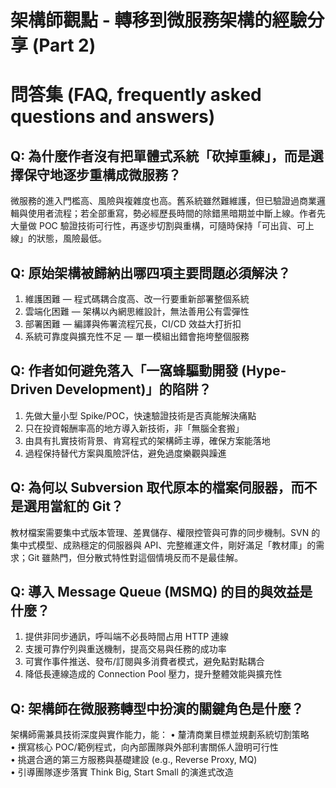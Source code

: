 # 架構師觀點 - 轉移到微服務架構的經驗分享 (Part 2)

# 問答集 (FAQ, frequently asked questions and answers)

## Q: 為什麼作者沒有把單體式系統「砍掉重練」，而是選擇保守地逐步重構成微服務？
微服務的進入門檻高、風險與複雜度也高。舊系統雖然難維護，但已驗證過商業邏輯與使用者流程；若全部重寫，勢必經歷長時間的除錯黑暗期並中斷上線。作者先大量做 POC 驗證技術可行性，再逐步切割與重構，可隨時保持「可出貨、可上線」的狀態，風險最低。

## Q: 原始架構被歸納出哪四項主要問題必須解決？
1. 維護困難 — 程式碼耦合度高、改一行要重新部署整個系統  
2. 雲端化困難 — 架構以內網思維設計，無法善用公有雲彈性  
3. 部署困難 — 編譯與佈署流程冗長，CI/CD 效益大打折扣  
4. 系統可靠度與擴充性不足 — 單一模組出錯會拖垮整個服務  

## Q: 作者如何避免落入「一窩蜂驅動開發 (Hype-Driven Development)」的陷阱？
1. 先做大量小型 Spike/POC，快速驗證技術是否真能解決痛點  
2. 只在投資報酬率高的地方導入新技術，非「無腦全套搬」  
3. 由具有扎實技術背景、肯寫程式的架構師主導，確保方案能落地  
4. 過程保持替代方案與風險評估，避免過度樂觀與躁進  

## Q: 為何以 Subversion 取代原本的檔案伺服器，而不是選用當紅的 Git？
教材檔案需要集中式版本管理、差異儲存、權限控管與可靠的同步機制。SVN 的集中式模型、成熟穩定的伺服器與 API、完整維運文件，剛好滿足「教材庫」的需求；Git 雖熱門，但分散式特性對這個情境反而不是最佳解。

## Q: 導入 Message Queue (MSMQ) 的目的與效益是什麼？
1. 提供非同步通訊，呼叫端不必長時間占用 HTTP 連線  
2. 支援可靠佇列與重送機制，提高交易與任務的成功率  
3. 可實作事件推送、發布/訂閱與多消費者模式，避免點對點耦合  
4. 降低長連線造成的 Connection Pool 壓力，提升整體效能與擴充性

## Q: 架構師在微服務轉型中扮演的關鍵角色是什麼？
架構師需兼具技術深度與實作能力，能：
• 釐清商業目標並規劃系統切割策略  
• 撰寫核心 POC/範例程式，向內部團隊與外部利害關係人證明可行性  
• 挑選合適的第三方服務與基礎建設 (e.g., Reverse Proxy, MQ)  
• 引導團隊逐步落實 Think Big, Start Small 的演進式改造
